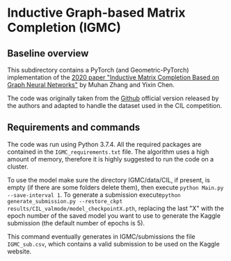 # Inductive Graph-based Matrix Completion (IGMC)

## Baseline overview

This subdirectory contains a PyTorch (and Geometric-PyTorch) implementation of the [2020 paper "Inductive Matrix Completion Based on Graph Neural Networks"](https://arxiv.org/abs/1904.12058) by Muhan Zhang and Yixin Chen.

The code was originally taken from the [Github](https://github.com/muhanzhang/IGMC) official version released by the authors and adapted to handle the dataset used in the CIL competition.

## Requirements and commands

The code was run using Python 3.7.4. All the required packages are contained in the ``IGMC_requirements.txt`` file. The algorithm uses a high amount of memory, therefore it is highly suggested to run the code on a cluster.

To use the model make sure the directory IGMC/data/CIL, if present, is empty (if there are some folders delete them), then execute ```python Main.py --save-interval 1```.
To generate a submission execute```python generate_submission.py --restore_ckpt results/CIL_valmode/model_checkpointX.pth```, replacing the last "X" with the epoch number of the saved model you want to use to generate the Kaggle submission (the default number of epochs is 5).  

This command eventually generates in IGMC/submissions the file ``IGMC_sub.csv``, which contains a valid submission to be used on the Kaggle website.
